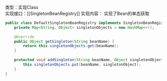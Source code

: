  类型：实现Class  
实现接口：[[SingletonBeanRegistry]]
实现内容：
实现了Bean的单态获取

```java
public class DefaultSingletonBeanRegistry implements SingletonBeanRegistry {  
    private Map<String, Object> singletonObjects = new HashMap<>();  
  
    @Override  
    public Object getSingleton(String beanName) {  
        return this.singletonObjects.get(beanName);  
    }  
  
    protected void addSingleton(String beanName, Object singletonObject){  
        this.singletonObjects.put(beanName, singletonObject);  
    }  
}
```

